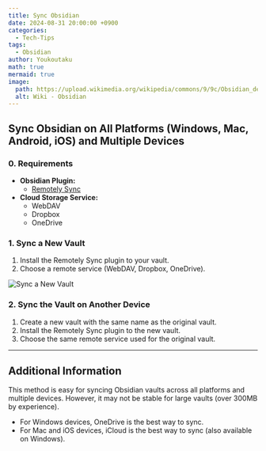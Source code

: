 ```yaml
---
title: Sync Obsidian
date: 2024-08-31 20:00:00 +0900
categories:
  - Tech-Tips
tags:
  - Obsidian
author: Youkoutaku
math: true
mermaid: true
image:
  path: https://upload.wikimedia.org/wikipedia/commons/9/9c/Obsidian_desktop_demo_workflow.jpg
  alt: Wiki - Obsidian
---
```


## Sync Obsidian on All Platforms (Windows, Mac, Android, iOS) and Multiple Devices

### 0. Requirements

- **Obsidian Plugin:**
  - [Remotely Sync](https://github.com/sboesen/remotely-sync)
- **Cloud Storage Service:**
  - WebDAV
  - Dropbox
  - OneDrive

### 1. Sync a New Vault

1. Install the Remotely Sync plugin to your vault.
2. Choose a remote service (WebDAV, Dropbox, OneDrive).

![Sync a New Vault](https://preview.redd.it/sycn-obsidian-v0-sbdpc4g4s1oe1.png?width=1021&format=png&auto=webp&s=1b47c91646201820db862d2063305aab5e3dd2c6)

### 2. Sync the Vault on Another Device

1. Create a new vault with the same name as the original vault.
2. Install the Remotely Sync plugin to the new vault.
3. Choose the same remote service used for the original vault.

---

## Additional Information

This method is easy for syncing Obsidian vaults across all platforms and multiple devices. However, it may not be stable for large vaults (over 300MB by experience).

- For Windows devices, OneDrive is the best way to sync.
- For Mac and iOS devices, iCloud is the best way to sync (also available on Windows).